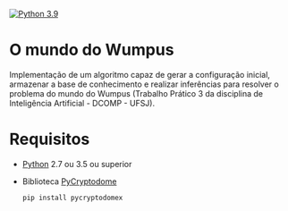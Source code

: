 [![Python 3.9](https://img.shields.io/badge/python-3.8.10-blue.svg)](https://www.python.org/downloads/release/python-3810/)

# O mundo do Wumpus
Implementação de um algoritmo capaz de gerar a configuração inicial, armazenar a base de conhecimento e realizar inferências para resolver o problema do mundo do Wumpus (Trabalho Prático 3 da disciplina de Inteligência Artificial - DCOMP - UFSJ).

# Requisitos

 - [Python](https://python.org) 2.7 ou 3.5 ou superior
 
 - Biblioteca [PyCryptodome](https://pycryptodome.readthedocs.io/en/latest/src/introduction.html)
 
       pip install pycryptodomex
